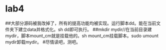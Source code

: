 # lab4
##大部分源码被我改掉了，所有的提高功能均被实现。运行脚本dd。能在当前文件夹下建立data并格式化。sh dd即可执行。
##mkdir mydir//在当前目录建mydir，脚本mount_cm就是挂载他的。sh mount_cm挂载脚本。sudo umount mydir卸载mydir。
#尽情读吧，测吧。
